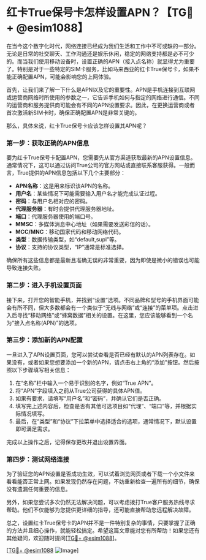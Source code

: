 # 红卡True保号卡怎样设置APN？【TG💪+ @esim1088】

在当今这个数字化时代，网络连接已经成为我们生活和工作中不可或缺的一部分。无论是日常的社交聊天、工作沟通还是娱乐休闲，稳定的网络支持都是必不可少的。而当我们使用移动设备时，设置正确的APN（接入点名称）就显得尤为重要了。特别是对于一些特定的SIM卡服务，比如马来西亚的红卡True保号卡，如果不能正确配置APN，可能会影响您的上网体验。

首先，让我们来了解一下什么是APN以及它的重要性。APN是手机连接到互联网或运营商网络时所使用的参数之一，它告诉手机如何与指定的网络进行通信。不同的运营商和服务提供商可能会有不同的APN设置要求。因此，在更换运营商或者首次激活新SIM卡时，确保正确配置APN是非常关键的。

那么，具体来说，红卡True保号卡应该怎样设置其APN呢？

### 第一步：获取正确的APN信息

要为红卡True保号卡配置APN，您需要先从官方渠道获取最新的APN设置信息。通常情况下，这可以通过访问True公司的官方网站或直接联系客服获得。一般而言，True提供的APN信息包括以下几个主要部分：

- **APN名称**：这是用来标识该APN的名称。
- **用户名**：某些情况下可能需要输入用户名才能完成认证过程。
- **密码**：与用户名相对应的密码。
- **代理服务器**：有时会提供代理服务器地址。
- **端口**：代理服务器使用的端口号。
- **MMSC**：多媒体消息中心地址（如果需要发送彩信的话）。
- **MCC/MNC**：移动国家代码和移动网络代码。
- **类型**：数据传输类型，如“default,supl”等。
- **协议**：支持的协议类型，“IP”通常是标准选择。

确保所有这些信息都是最新且准确无误的非常重要，因为即使是微小的错误也可能导致连接失败。

### 第二步：进入手机设置页面

接下来，打开您的智能手机，并找到“设置”选项。不同品牌和型号的手机界面可能会有所不同，但大多数都会有一个类似于“无线与网络”或“连接”的菜单项。点击进入后寻找“移动网络”或“蜂窝数据”相关的设置。在这里，您应该能够看到一个名为“接入点名称(APN)”的选项。

### 第三步：添加新的APN配置

一旦进入了APN设置页面，您可以尝试查看是否已经有默认的APN列表存在。如果没有，或者如果您想要添加一个新的APN，请点击右上角的“添加”按钮。然后按照以下步骤填写相关信息：

1. 在“名称”栏中输入一个易于识别的名字，例如“True APN”。
2. 将“APN”字段填入之前从True公司获得的具体APN值。
3. 如果有要求，请填写“用户名”和“密码”，并确认它们是否正确。
4. 填写完上述内容后，检查是否有其他可选项目如“代理”、“端口”等，并根据实际情况填写。
5. 最后，在“类型”和“协议”下拉菜单中选择适合的选项，通常情况下，默认设置即可满足需求。

完成以上操作之后，记得保存更改并退出设置界面。

### 第四步：测试网络连接

为了验证您的APN设置是否成功生效，可以试着浏览网页或者下载一个小文件来看看能否正常上网。如果发现仍然存在问题，不妨重新检查一遍所有的细节，确保没有遗漏任何重要的信息。

另外，如果您尝试多次仍然无法解决问题，可以考虑拨打True客户服务热线寻求帮助。他们不仅能够为您提供更详细的指导，还可能直接帮助您远程解决故障。

总之，设置红卡True保号卡的APN并不是一件特别复杂的事情，只要掌握了正确的方法并且细心操作，就能轻松搞定。希望这篇文章能对您有所帮助！如果您还有其他疑问，欢迎随时提问[[TG💪+ @esim1088](https://t.me/s/esim1088)]。

[[TG💪+ @esim1088](https://t.me/s/esim1088) ![Image](https://i.postimg.cc/4NQfJmqS/Snipaste-2025-05-13-00-14-12.png)]